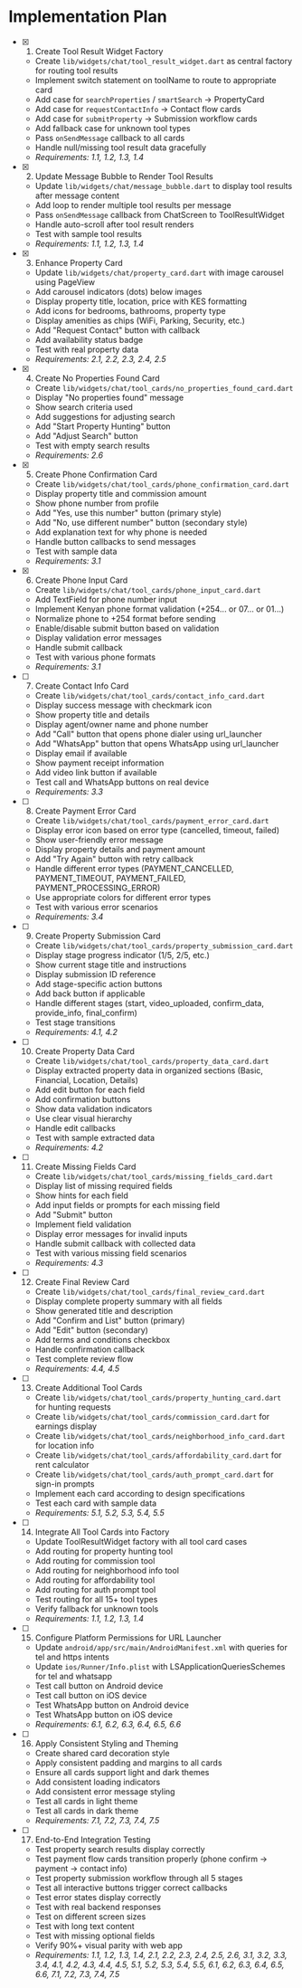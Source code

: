 # Implementation Plan

- [x] 1. Create Tool Result Widget Factory





  - Create `lib/widgets/chat/tool_result_widget.dart` as central factory for routing tool results
  - Implement switch statement on toolName to route to appropriate card
  - Add case for `searchProperties` / `smartSearch` → PropertyCard
  - Add case for `requestContactInfo` → Contact flow cards
  - Add case for `submitProperty` → Submission workflow cards
  - Add fallback case for unknown tool types
  - Pass `onSendMessage` callback to all cards
  - Handle null/missing tool result data gracefully
  - _Requirements: 1.1, 1.2, 1.3, 1.4_

- [x] 2. Update Message Bubble to Render Tool Results





  - Update `lib/widgets/chat/message_bubble.dart` to display tool results after message content
  - Add loop to render multiple tool results per message
  - Pass `onSendMessage` callback from ChatScreen to ToolResultWidget
  - Handle auto-scroll after tool result renders
  - Test with sample tool results
  - _Requirements: 1.1, 1.2, 1.3, 1.4_

- [x] 3. Enhance Property Card





  - Update `lib/widgets/chat/property_card.dart` with image carousel using PageView
  - Add carousel indicators (dots) below images
  - Display property title, location, price with KES formatting
  - Add icons for bedrooms, bathrooms, property type
  - Display amenities as chips (WiFi, Parking, Security, etc.)
  - Add "Request Contact" button with callback
  - Add availability status badge
  - Test with real property data
  - _Requirements: 2.1, 2.2, 2.3, 2.4, 2.5_

- [x] 4. Create No Properties Found Card





  - Create `lib/widgets/chat/tool_cards/no_properties_found_card.dart`
  - Display "No properties found" message
  - Show search criteria used
  - Add suggestions for adjusting search
  - Add "Start Property Hunting" button
  - Add "Adjust Search" button
  - Test with empty search results
  - _Requirements: 2.6_

- [x] 5. Create Phone Confirmation Card





  - Create `lib/widgets/chat/tool_cards/phone_confirmation_card.dart`
  - Display property title and commission amount
  - Show phone number from profile
  - Add "Yes, use this number" button (primary style)
  - Add "No, use different number" button (secondary style)
  - Add explanation text for why phone is needed
  - Handle button callbacks to send messages
  - Test with sample data
  - _Requirements: 3.1_

- [x] 6. Create Phone Input Card





  - Create `lib/widgets/chat/tool_cards/phone_input_card.dart`
  - Add TextField for phone number input
  - Implement Kenyan phone format validation (+254... or 07... or 01...)
  - Normalize phone to +254 format before sending
  - Enable/disable submit button based on validation
  - Display validation error messages
  - Handle submit callback
  - Test with various phone formats
  - _Requirements: 3.1_

- [ ] 7. Create Contact Info Card
  - Create `lib/widgets/chat/tool_cards/contact_info_card.dart`
  - Display success message with checkmark icon
  - Show property title and details
  - Display agent/owner name and phone number
  - Add "Call" button that opens phone dialer using url_launcher
  - Add "WhatsApp" button that opens WhatsApp using url_launcher
  - Display email if available
  - Show payment receipt information
  - Add video link button if available
  - Test call and WhatsApp buttons on real device
  - _Requirements: 3.3_

- [ ] 8. Create Payment Error Card
  - Create `lib/widgets/chat/tool_cards/payment_error_card.dart`
  - Display error icon based on error type (cancelled, timeout, failed)
  - Show user-friendly error message
  - Display property details and payment amount
  - Add "Try Again" button with retry callback
  - Handle different error types (PAYMENT_CANCELLED, PAYMENT_TIMEOUT, PAYMENT_FAILED, PAYMENT_PROCESSING_ERROR)
  - Use appropriate colors for different error types
  - Test with various error scenarios
  - _Requirements: 3.4_

- [ ] 9. Create Property Submission Card
  - Create `lib/widgets/chat/tool_cards/property_submission_card.dart`
  - Display stage progress indicator (1/5, 2/5, etc.)
  - Show current stage title and instructions
  - Display submission ID reference
  - Add stage-specific action buttons
  - Add back button if applicable
  - Handle different stages (start, video_uploaded, confirm_data, provide_info, final_confirm)
  - Test stage transitions
  - _Requirements: 4.1, 4.2_

- [ ] 10. Create Property Data Card
  - Create `lib/widgets/chat/tool_cards/property_data_card.dart`
  - Display extracted property data in organized sections (Basic, Financial, Location, Details)
  - Add edit button for each field
  - Add confirmation buttons
  - Show data validation indicators
  - Use clear visual hierarchy
  - Handle edit callbacks
  - Test with sample extracted data
  - _Requirements: 4.2_

- [ ] 11. Create Missing Fields Card
  - Create `lib/widgets/chat/tool_cards/missing_fields_card.dart`
  - Display list of missing required fields
  - Show hints for each field
  - Add input fields or prompts for each missing field
  - Add "Submit" button
  - Implement field validation
  - Display error messages for invalid inputs
  - Handle submit callback with collected data
  - Test with various missing field scenarios
  - _Requirements: 4.3_

- [ ] 12. Create Final Review Card
  - Create `lib/widgets/chat/tool_cards/final_review_card.dart`
  - Display complete property summary with all fields
  - Show generated title and description
  - Add "Confirm and List" button (primary)
  - Add "Edit" button (secondary)
  - Add terms and conditions checkbox
  - Handle confirmation callback
  - Test complete review flow
  - _Requirements: 4.4, 4.5_

- [ ] 13. Create Additional Tool Cards
  - Create `lib/widgets/chat/tool_cards/property_hunting_card.dart` for hunting requests
  - Create `lib/widgets/chat/tool_cards/commission_card.dart` for earnings display
  - Create `lib/widgets/chat/tool_cards/neighborhood_info_card.dart` for location info
  - Create `lib/widgets/chat/tool_cards/affordability_card.dart` for rent calculator
  - Create `lib/widgets/chat/tool_cards/auth_prompt_card.dart` for sign-in prompts
  - Implement each card according to design specifications
  - Test each card with sample data
  - _Requirements: 5.1, 5.2, 5.3, 5.4, 5.5_

- [ ] 14. Integrate All Tool Cards into Factory
  - Update ToolResultWidget factory with all tool card cases
  - Add routing for property hunting tool
  - Add routing for commission tool
  - Add routing for neighborhood info tool
  - Add routing for affordability tool
  - Add routing for auth prompt tool
  - Test routing for all 15+ tool types
  - Verify fallback for unknown tools
  - _Requirements: 1.1, 1.2, 1.3, 1.4_

- [ ] 15. Configure Platform Permissions for URL Launcher
  - Update `android/app/src/main/AndroidManifest.xml` with queries for tel and https intents
  - Update `ios/Runner/Info.plist` with LSApplicationQueriesSchemes for tel and whatsapp
  - Test call button on Android device
  - Test call button on iOS device
  - Test WhatsApp button on Android device
  - Test WhatsApp button on iOS device
  - _Requirements: 6.1, 6.2, 6.3, 6.4, 6.5, 6.6_

- [ ] 16. Apply Consistent Styling and Theming
  - Create shared card decoration style
  - Apply consistent padding and margins to all cards
  - Ensure all cards support light and dark themes
  - Add consistent loading indicators
  - Add consistent error message styling
  - Test all cards in light theme
  - Test all cards in dark theme
  - _Requirements: 7.1, 7.2, 7.3, 7.4, 7.5_

- [ ] 17. End-to-End Integration Testing
  - Test property search results display correctly
  - Test payment flow cards transition properly (phone confirm → payment → contact info)
  - Test property submission workflow through all 5 stages
  - Test all interactive buttons trigger correct callbacks
  - Test error states display correctly
  - Test with real backend responses
  - Test on different screen sizes
  - Test with long text content
  - Test with missing optional fields
  - Verify 90%+ visual parity with web app
  - _Requirements: 1.1, 1.2, 1.3, 1.4, 2.1, 2.2, 2.3, 2.4, 2.5, 2.6, 3.1, 3.2, 3.3, 3.4, 4.1, 4.2, 4.3, 4.4, 4.5, 5.1, 5.2, 5.3, 5.4, 5.5, 6.1, 6.2, 6.3, 6.4, 6.5, 6.6, 7.1, 7.2, 7.3, 7.4, 7.5_
